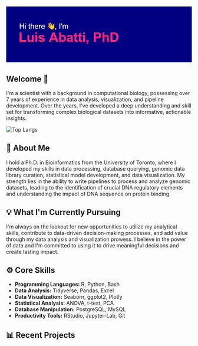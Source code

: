 ![Hi there, I'm Luis Abatti, PhD](banner.png)

## Welcome 👋

I'm a scientist with a background in computational biology, possessing over 7 years of experience in data analysis, visualization, and pipeline development. Over the years, I've developed a deep understanding and skill set for transforming complex biological datasets into informative, actionable insights.

![Top Langs](https://github-readme-stats.vercel.app/api/top-langs/?username=luisabatti&hide=html&theme=radical)

## 🎯 About Me

I hold a Ph.D. in Bioinformatics from the University of Toronto, where I developed my skills in  data processing, database querying, genomic data library curation, statistical model development, and data visualization. My strength lies in the ability to write pipelines to process and analyze genomic datasets, leading to the identification of crucial DNA regulatory elements and understanding the impact of DNA sequence on protein binding.

## 💡 What I'm Currently Pursuing

I'm always on the lookout for new opportunities to utilize my analytical skills, contribute to data-driven decision-making processes, and add value through my data analysis and visualization prowess. I believe in the power of data and I'm committed to using it to drive meaningful decisions and create lasting impact.

## ⚙️ Core Skills

- **Programming Languages:** R, Python, Bash
- **Data Analysis:** Tidyverse, Pandas, Excel
- **Data Visualization:** Seaborn, ggplot2, Plotly
- **Statistical Analysis:** ANOVA, t-test, PCA
- **Database Manipulation:** PostgreSQL, MySQL
- **Productivity Tools:** RStudio, Jupyter-Lab, Git

## 📊 Recent Projects






<!--
**luisabatti/luisabatti** is a ✨ _special_ ✨ repository because its `README.md` (this file) appears on your GitHub profile.

Here are some ideas to get you started:

- 🔭 I’m currently working on ...
- 🌱 I’m currently learning ...
- 👯 I’m looking to collaborate on ...
- 🤔 I’m looking for help with ...
- 💬 Ask me about ...
- 📫 How to reach me: ...
- 😄 Pronouns: ...
- ⚡ Fun fact: ...
-->
